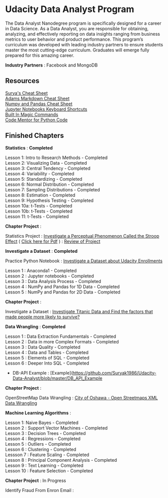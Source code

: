 # Udacity Data Analyst Program

The Data Analyst Nanodegree program is specifically designed for a career in Data Science. As a Data Analyst, you are responsible for obtaining, analyzing, and effectively reporting on data insights ranging from business metrics to user behavior and product performance. This program’s curriculum was developed with leading industry partners to ensure students master the most cutting-edge curriculum. Graduates will emerge fully prepared for this amazing career.

**Industry Partners** : Facebook and MongoDB

## Resources 

[Surya's Cheat Sheet](https://github.com/Suryak1986/Udacity-Data-Analyst/blob/master/conda_cheatsheet.md)  
[Adams Markdown Cheat Sheet](https://github.com/adam-p/markdown-here/wiki/Markdown-Cheatsheet)  
[Numpy and Pandas Cheat Sheet](https://github.com/Suryak1986/Udacity-Data-Analyst/blob/master/numpy_pandas_cheatsheet.pdf)  
[Jupyter Notebooks Keyboard Shortcuts](https://github.com/Suryak1986/Udacity-Data-Analyst/blob/master/keyboard-shortcuts.ipynb)  
[Built In Magic Commands](http://ipython.readthedocs.io/en/stable/interactive/magics.html)  
[Code Mentor for Python Code](https://www.codementor.io/sheena/python-generators-and-iterators-du1082iua)
  
## Finished Chapters

**Statistics** : **Completed**  
  
Lesson 1: Intro to Research Methods - Completed  
Lesson 2: Visualizing Data - Completed  
Lesson 3: Central Tendency - Completed  
Lesson 4: Variability - Completed  
Lesson 5: Standardizing - Completed  
Lesson 6: Normal Distribution - Completed  
Lesson 7: Sampling Distributions - Completed  
Lesson 8: Estimation - Completed  
Lesson 9: Hypothesis Testing - Completed  
Lesson 10a: t-Tests - Completed  
Lesson 10b: t-Tests - Completed  
Lesson 11: t-Tests - Completed  

**Chapter Project** :  

Statistics Project : [Investigate a Perceptual Phenomenon Called the Stroop Effect](https://github.com/Suryak1986/Udacity-Data-Analyst/blob/master/stroop-effect.md) ( [Click here for Pdf](https://github.com/Suryak1986/Udacity-Data-Analyst/blob/master/Stroop_Effct.pdf) )  : [Review of Project](https://github.com/Suryak1986/Udacity-Data-Analyst/blob/master/P1_Review) 

**Investigate a Dataset** : **Completed** 

Practice Python Notebook : [Investigate a Dataset about Udacity Enrollments](https://github.com/Suryak1986/Udacity-Data-Analyst/blob/master/L1_Starter_Code.ipynb)

Lesson 1 : Anaconda1 - Completed  
Lesson 2 : Jupyter notebooks - Completed  
Lesson 3 : Data Analysis Process - Completed  
Lesson 4 : NumPy and Pandas for 1D Data - Completed  
Lesson 5 : NumPy and Pandas for 2D Data - Completed  

**Chapter Project** : 

Investigate a Dataset : [Investigate Titanic Data and Find the factors that made people more likely to survive?](https://github.com/Suryak1986/Udacity-Data-Analyst/blob/master/Titanic_Project.ipynb)

**Data Wrangling** : **Completed** 

Lesson 1 : Data Extraction Fundamentals - Completed    
Lesson 2 : Data in more Complex Formats - Completed    
Lesson 3 : Data Quality - Completed    
Lesson 4 : Data and Tables - Completed    
Lesson 5 : Elements of SQL - Completed    
Lesson 6 : Deeper Into SQL - Completed  
  * DB-API Example : [Example](https://github.com/Suryak1986/Udacity-Data-Analyst/blob/master/DB_API_Example
  
**Chapter Project** :

OpenStreetMap Data Wrangling : [City of Oshawa - Open Streetmaps XML Data Wrangling](https://github.com/Suryak1986/Udacity-Data-Analyst/blob/master/Osahawa_Open_Street_Maps_Wrangling.ipynb)

**Machine Learning Algorithms** :

Lesson 1: Naive Bayes - Completed  
Lesson 2 : Support Vector Machines - Completed  
Lesson 3 : Decision Trees - Completed  
Lesson 4 : Regressions - Completed  
Lesson 5 : Outliers - Completed  
Lesson 6 : Clustering - Completed  
Lessson 7 : Feature Scaling - Completed  
Lesson 8 : Principal Component Analysis - Completed  
Lesson 9 : Text Learning - Completed  
Lesson 10 : Feature Selection - Completed  
  
**Chapter Project** : In Progress  
  
Identify Fraud From Enron Email : 
